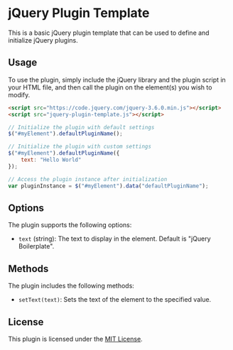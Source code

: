 # jQuery Plugin Template

This is a basic jQuery plugin template that can be used to define and initialize jQuery plugins.

## Usage

To use the plugin, simply include the jQuery library and the plugin script in your HTML file, and then call the plugin on the element(s) you wish to modify.

```html
<script src="https://code.jquery.com/jquery-3.6.0.min.js"></script>
<script src="jquery-plugin-template.js"></script>
```

```javascript
// Initialize the plugin with default settings
$("#myElement").defaultPluginName();

// Initialize the plugin with custom settings
$("#myElement").defaultPluginName({
    text: "Hello World"
});

// Access the plugin instance after initialization
var pluginInstance = $("#myElement").data("defaultPluginName");
```

## Options

The plugin supports the following options:

- `text` (string): The text to display in the element. Default is "jQuery Boilerplate".

## Methods

The plugin includes the following methods:

- `setText(text)`: Sets the text of the element to the specified value.

## License

This plugin is licensed under the [MIT License](https://opensource.org/licenses/MIT).
